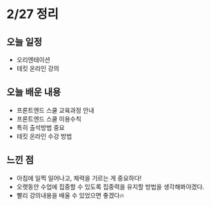 # 2/27 정리

## 오늘 일정
- 오리엔테이션
- 테킷 온라인 강의

## 오늘 배운 내용
- 프론트엔드 스쿨 교육과정 안내
- 프론트엔드 스쿨 이용수칙
- 특히 출석방법 중요
- 테킷 온라인 수강 방법

## 느낀 점
- 아침에 일찍 일어나고, 체력을 기르는 게 중요하다!
- 오랫동안 수업에 집중할 수 있도록 집중력을 유지할 방법을 생각해봐야겠다.
- 빨리 강의내용을 배울 수 있었으면 좋겠다🔥
